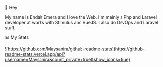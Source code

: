 
👋 Hey

My name is Endah Emera and I love the Web. I'm mainly a Php and Laravel developer at works with Stimulus and VueJS. I also do DevOps and Laravel stuff.

📊 My Stats

![https://github.com/Maysanira/github-readme-stats](https://github-readme-stats.vercel.app/api?username=Maysanira&count_private=true&show_icons=true)
